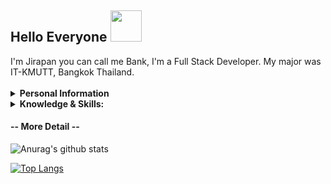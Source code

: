 <h2>Hello Everyone <img src="https://media.giphy.com/media/mGcNjsfWAjY5AEZNw6/giphy.gif" width="50"></h2>
I'm Jirapan you can call me Bank, I'm a Full Stack Developer. My major was IT-KMUTT, Bangkok Thailand.
<br><br>
<details>
<summary>
  <b>Personal Information </b>
</summary> 
**Name:**  Jirapan Yankhan <br>
**Birthdate:** 8 April 1999 <br>
**Location:** Bangkok, Thailand. <br>

**Languages:**
- Thai (Native)
- English (Basic)
</details>

<details>
<summary>
  <b>Knowledge & Skills:</b>
</summary>
- Application Development ( Flutter , Ionic ) <br>
- Front-end Development  ( VueJS, Angular, EJS ) <br>
- Back-end Development ( NodeJS, Express, Laravel , Codeigniter ) <br>
- Infrastructure ( CentOS , Ubuntu , Docker )<br>
</details>

#### -- More Detail --

![Anurag's github stats](https://github-readme-stats.vercel.app/api?username=bankjirapan&show_icons=true)

[![Top Langs](https://github-readme-stats.vercel.app/api/top-langs/?username=bankjirapan&layout=compact)](https://github.com/bankjirapan)



